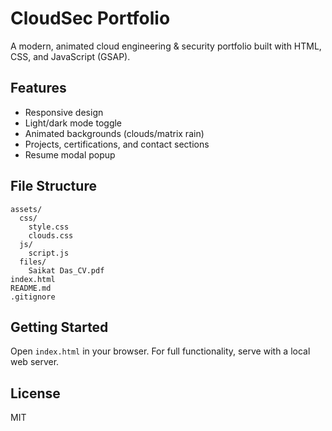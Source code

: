# CloudSec Portfolio

A modern, animated cloud engineering & security portfolio built with HTML, CSS, and JavaScript (GSAP).

## Features

- Responsive design
- Light/dark mode toggle
- Animated backgrounds (clouds/matrix rain)
- Projects, certifications, and contact sections
- Resume modal popup

## File Structure

```
assets/
  css/
    style.css
    clouds.css
  js/
    script.js
  files/
    Saikat Das_CV.pdf
index.html
README.md
.gitignore
```

## Getting Started

Open `index.html` in your browser. For full functionality, serve with a local web server.

## License

MIT

